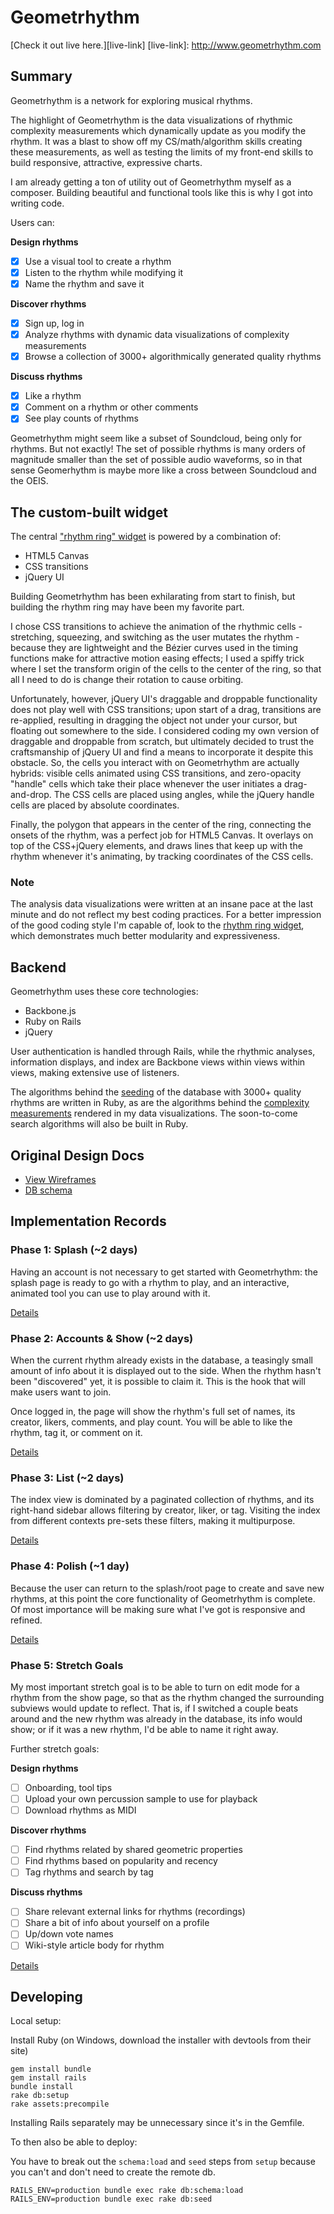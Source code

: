 # Geometrhythm

[Check it out live here.][live-link]
[live-link]: http://www.geometrhythm.com

## Summary

Geometrhythm is a network for exploring musical rhythms.

The highlight of Geometrhythm is the data visualizations of rhythmic complexity measurements which dynamically update as you modify the rhythm. It was a blast to show off my CS/math/algorithm skills creating these measurements, as well as testing the limits of my front-end skills to build responsive, attractive, expressive charts.

I am already getting a ton of utility out of Geometrhythm myself as a composer. Building beautiful and functional tools like this is why I got into writing code.

Users can:

<b>Design rhythms</b>
- [x] Use a visual tool to create a rhythm
- [x] Listen to the rhythm while modifying it
- [x] Name the rhythm and save it

<b>Discover rhythms</b>
- [x] Sign up, log in
- [x] Analyze rhythms with dynamic data visualizations of complexity measurements
- [x] Browse a collection of 3000+ algorithmically generated quality rhythms

<b>Discuss rhythms</b>
- [x] Like a rhythm
- [x] Comment on a rhythm or other comments
- [x] See play counts of rhythms

Geometrhythm might seem like a subset of Soundcloud, being only for rhythms. But not exactly! The set of possible rhythms is many orders of magnitude smaller than the set of possible audio waveforms, so in that sense Geomerhythm is maybe more like a cross between Soundcloud and the OEIS.

## The custom-built widget

The central ["rhythm ring" widget](app/assets/javascripts/rhythm_ring) is powered by a combination of:
- HTML5 Canvas
- CSS transitions
- jQuery UI

Building Geometrhythm has been exhilarating from start to finish, but building the rhythm ring may have been my favorite part.

I chose CSS transitions to achieve the animation of the rhythmic cells - stretching, squeezing, and switching as the user mutates the rhythm - because they are lightweight and the Bézier curves used in the timing functions make for attractive motion easing effects; I used a spiffy trick where I set the transform origin of the cells to the center of the ring, so that all I need to do is change their rotation to cause orbiting.

Unfortunately, however, jQuery UI's draggable and droppable functionality does not play well with CSS transitions; upon start of a drag, transitions are re-applied, resulting in dragging the object not under your cursor, but floating out somewhere to the side. I considered coding my own version of draggable and droppable from scratch, but ultimately decided to trust the craftsmanship of jQuery UI and find a means to incorporate it despite this obstacle. So, the cells you interact with on Geometrhythm are actually hybrids: visible cells animated using CSS transitions, and zero-opacity "handle" cells which take their place whenever the user initiates a drag-and-drop. The CSS cells are placed using angles, while the jQuery handle cells are placed by absolute coordinates.

Finally, the polygon that appears in the center of the ring, connecting the onsets of the rhythm, was a perfect job for HTML5 Canvas. It overlays on top of the CSS+jQuery elements, and draws lines that keep up with the rhythm whenever it's animating, by tracking coordinates of the CSS cells.

### Note

The analysis data visualizations were written at an insane pace at the last minute and do not reflect my best coding practices. For a better impression of the good coding style I'm capable of, look to the [rhythm ring widget](app/assets/javascripts/rhythm_ring), which demonstrates much better modularity and expressiveness.

## Backend

Geometrhythm uses these core technologies:
- Backbone.js
- Ruby on Rails
- jQuery

User authentication is handled through Rails, while the rhythmic analyses, information displays, and index are Backbone views within views within views, making extensive use of listeners.

The algorithms behind the [seeding](db/seeds.rb) of the database with 3000+ quality rhythms are written in Ruby, as are the algorithms behind the [complexity measurements](app/models/rhythm.rb) rendered in my data visualizations. The soon-to-come search algorithms will also be built in Ruby.

## Original Design Docs
* [View Wireframes][views]
* [DB schema][schema]

[views]: ./docs/views.md
[schema]: ./docs/schema.md

## Implementation Records

### Phase 1: Splash (~2 days)

Having an account is not necessary to get started with Geometrhythm: the splash page is ready to go with a rhythm to play, and an interactive, animated tool you can use to play around with it.

[Details][phase-one]

### Phase 2: Accounts & Show (~2 days)

When the current rhythm already exists in the database, a teasingly small amount of info about it is displayed out to the side. When the rhythm hasn't been "discovered" yet, it is possible to claim it. This is the hook that will make users want to join.

Once logged in, the page will show the rhythm's full set of names, its creator, likers, comments, and play count. You will be able to like the rhythm, tag it, or comment on it.

[Details][phase-two]

### Phase 3: List (~2 days)

The index view is dominated by a paginated collection of rhythms, and its right-hand sidebar allows filtering by creator, liker, or tag. Visiting the index from different contexts pre-sets these filters, making it multipurpose.

[Details][phase-three]

### Phase 4: Polish (~1 day)

Because the user can return to the splash/root page to create and save new rhythms, at this point the core functionality of Geometrhythm is complete. Of most importance will be making sure what I've got is responsive and refined.

[Details][phase-four]

### Phase 5: Stretch Goals

My most important stretch goal is to be able to turn on edit mode for a rhythm from the show page, so that as the rhythm changed the surrounding subviews would update to reflect. That is, if I switched a couple beats around and the new rhythm was already in the database, its info would show; or if it was a new rhythm, I'd be able to name it right away.

Further stretch goals:

<b>Design rhythms</b>
- [ ] Onboarding, tool tips
- [ ] Upload your own percussion sample to use for playback
- [ ] Download rhythms as MIDI

<b>Discover rhythms</b>
- [ ] Find rhythms related by shared geometric properties
- [ ] Find rhythms based on popularity and recency
- [ ] Tag rhythms and search by tag

<b>Discuss rhythms</b>
- [ ] Share relevant external links for rhythms (recordings)
- [ ] Share a bit of info about yourself on a profile
- [ ] Up/down vote names
- [ ] Wiki-style article body for rhythm

[Details][phase-five]

[phase-one]: ./docs/phases/phase1.md
[phase-two]: ./docs/phases/phase2.md
[phase-three]: ./docs/phases/phase3.md
[phase-four]: ./docs/phases/phase4.md
[phase-five]: ./docs/phases/phase5.md

## Developing

Local setup:

Install Ruby (on Windows, download the installer with devtools from their site)

```
gem install bundle
gem install rails
bundle install
rake db:setup
rake assets:precompile
```

Installing Rails separately may be unnecessary since it's in the Gemfile.

To then also be able to deploy:

You have to break out the `schema:load` and `seed` steps from `setup` because you can't and don't need to create the remote db.

```
RAILS_ENV=production bundle exec rake db:schema:load
RAILS_ENV=production bundle exec rake db:seed
```
